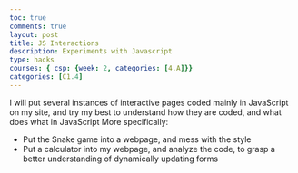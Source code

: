 ```yaml
---
toc: true
comments: true
layout: post
title: JS Interactions
description: Experiments with Javascript
type: hacks
courses: { csp: {week: 2, categories: [4.A]}}
categories: [C1.4]
---
```

I will put several instances of interactive pages coded mainly in JavaScript on my site, and try my best to understand how they are coded, and what does what in JavaScript
More specifically:
<ul>
<li>Put the Snake game into a webpage, and mess with the style</li>
<li>Put a calculator into my webpage, and analyze the code, to grasp a better understanding of dynamically updating forms</li>